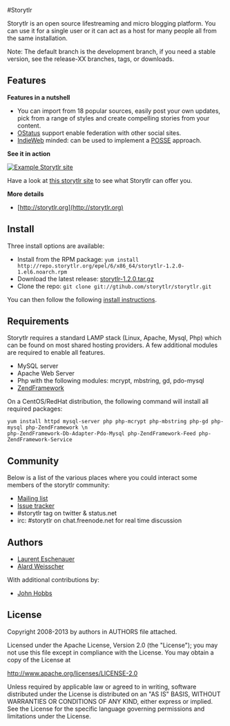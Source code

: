 #Storytlr

Storytlr is an open source lifestreaming and micro blogging platform. You can use it for 
a single user or it can act as a host for many people all from the same installation.

Note: The default branch is the development branch, if you need a stable version, see 
the release-XX branches, tags, or downloads.

## Features

**Features in a nutshell**
- You can import from 18 popular sources, easily post your own updates, pick from a range of styles and create compelling stories from your content.
- [OStatus](http://en.wikipedia.org/wiki/OStatus) support enable federation with other social sites.
- [IndieWeb](http://indiewebcamp.com/Getting_Started) minded: can be used to implement a [POSSE](http://indiewebcamp.com/POSSE) approach.

**See it in action** 

[![Example Storytlr site](http://storytlr.org/assets/eschnou.png)](http://eschnou.com)

Have a look at [this storytlr site](http://eschnou.com) to see what Storytlr can offer you.

**More details**
- [http://storytlr.org](http://storytlr.org)

## Install

Three install options are available:

* Install from the RPM package: `yum install http://repo.storytlr.org/epel/6/x86_64/storytlr-1.2.0-1.el6.noarch.rpm`
* Download the latest release: [storytlr-1.2.0.tar.gz](https://github.com/storytlr/storytlr/archive/storytlr-1.2.0.tar.gz)
* Clone the repo: `git clone git://gtihub.com/storytlr/storytlr.git`

You can then follow the following [install instructions](https://github.com/storytlr/storytlr/wiki/Install).

## Requirements

Storytlr requires a standard LAMP stack (Linux, Apache, Mysql, Php) which can be found on most shared hosting providers. A few additional modules are required to enable all features.

- MySQL server
- Apache Web Server
- Php with the following modules: mcrypt, mbstring, gd, pdo-mysql
- [ZendFramework](http://framework.zend.com/)

On a CentOS/RedHat distribution, the following command will install all required packages:
```
yum install httpd mysql-server php php-mcrypt php-mbstring php-gd php-mysql php-ZendFramework \n
php-ZendFramework-Db-Adapter-Pdo-Mysql php-ZendFramework-Feed php-ZendFramework-Service
```

## Community

Below is a list of the various places where you could interact some members of the storytlr community:

* [Mailing list](http://groups.google.com/group/storytlr-discuss)
* [Issue tracker](:http://github.com/storytlr/storytlr/issues)
* #storytlr tag on twitter & status.net
* irc: #storytlr on chat.freenode.net for real time discussion

## Authors

- [Laurent Eschenauer](https://github.com/eschnou)
- [Alard Weisscher](https://github.com/alardw)

With additional contributions by:

- [John Hobbs](https://github.com/jmhobbs)

## License

Copyright 2008-2013 by authors in AUTHORS file attached.

Licensed under the Apache License, Version 2.0 (the "License");
you may not use this file except in compliance with the License.
You may obtain a copy of the License at

   http://www.apache.org/licenses/LICENSE-2.0

Unless required by applicable law or agreed to in writing, software
distributed under the License is distributed on an "AS IS" BASIS,
WITHOUT WARRANTIES OR CONDITIONS OF ANY KIND, either express or implied.
See the License for the specific language governing permissions and
limitations under the License.
